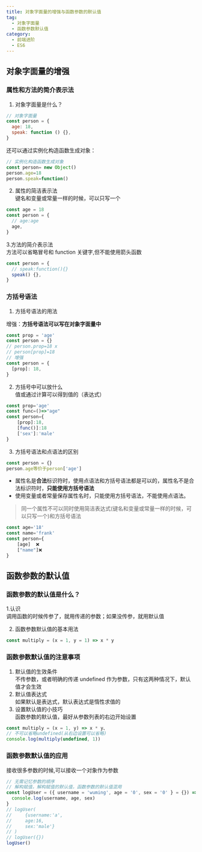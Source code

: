 ```yaml
---
title: 对象字面量的增强与函数参数的默认值
tag:
  - 对象字面量
  - 函数参数默认值
category:
  - 前端进阶
  - ES6
---
```


## 对象字面量的增强

### 属性和方法的简介表示法

1. 对象字面量是什么？

```js
// 对象字面量
const person = {
  age: 18,
  speak: function () {},
}
```

还可以通过实例化构造函数生成对象：

```js
// 实例化构造函数生成对象
const person= new Object()
person.age=18
person.speak=function()
```

2. 属性的简洁表示法  
   键名和变量或常量一样的时候，可以只写一个

```js
const age = 18
const person = {
  // age:age
  age,
}
```

3.方法的简介表示法  
方法可以省略冒号和 function 关键字,但不能使用箭头函数

```js
const person = {
  // speak:function(){}
  speak() {},
}
```

### 方括号语法

1. 方括号语法的用法

增强：**方括号语法可以写在对象字面量中**

```js
const prop = 'age'
const person = {}
// person.prop=18 x
// person[prop]=18
// 增强
const person = {
  [prop]: 18,
}
```

2.  方括号中可以放什么  
    值或通过计算可以得到值的（表达式）

```js
const prop='age'
const func=()=>"age"
const person={
    [prop]:18,
    [func()]:18
    ['sex']:'male'
}
```

3. 方括号语法和点语法的区别

```js
const person = {}
person.age等价于person['age']
```

- 属性名是**合法**标识符时，使用点语法和方括号语法都是可以的，属性名不是合法标识符时，**只能使用方括号语法**
- 使用变量或者常量保存属性名时，只能使用方括号语法，不能使用点语法。

> 同一个属性不可以同时使用简洁表达式(键名和变量或常量一样的时候，可以只写一个)和方括号语法

```js
const age='18'
const name='frank'
const person={
    [age]  ❌
    ["name"]❌
}
```

## 函数参数的默认值

### 函数参数的默认值是什么？

1.认识  
调用函数的时候传参了，就用传递的参数；如果没传参，就用默认值

2. 函数参数默认值的基本用法

```js
const multiply = (x = 1, y = 1) => x * y
```

### 函数参数默认值的注意事项

1. 默认值的生效条件  
   不传参数，或者明确的传递 undefined 作为参数，只有这两种情况下，默认值才会生效
2. 默认值表达式  
   如果默认是表达式，默认表达式是惰性求值的
3. 设置默认值的小技巧  
   函数参数的默认值，最好从参数列表的右边开始设置

```js
const multiply = (x = 1, y) => x * y、
// 不可以省略undefined(从右边设置可以省略)
console.log(multiply(undefined, 1))
```

### 函数参数默认值的应用

接收很多参数的时候,可以接收一个对象作为参数

```js
// 无需记忆参数的顺序
// 解构赋值，解构赋值的默认值，函数参数的默认值混用
const logUser = ({ username = 'wuming', age = '0', sex = '0' } = {}) => {
  console.log(username, age, sex)
}
// logUser(
//     {username:'a',
//     age:16,
//     sex:'male'}
// )
// logUser({})
logUser()
```
